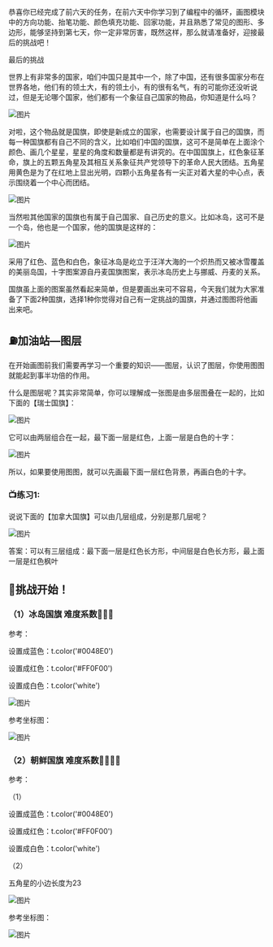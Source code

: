恭喜你已经完成了前六天的任务，在前六天中你学习到了编程中的循环，画图模块中的方向功能、抬笔功能、颜色填充功能、回家功能，并且熟悉了常见的图形、多边形，能够坚持到第七天，你一定非常厉害，既然这样，那么就请准备好，迎接最后的挑战吧！

最后的挑战

世界上有非常多的国家，咱们中国只是其中一个，除了中国，还有很多国家分布在世界各地，他们有的领土大，有的领土小，有的很有名气，有的可能你还没听说过，但是无论哪个国家，他们都有一个象征自己国家的物品，你知道是什么吗？

![图片](https://uploader.shimo.im/f/Tk018h7NxjXx3lra.png!thumbnail?fileGuid=886kd3qYgXXTyTTW)

对啦，这个物品就是国旗，即使是新成立的国家，也需要设计属于自己的国旗，而每一种国旗都有自己不同的含义，比如咱们中国的国旗，这可不是简单在上面涂个颜色、画几个星星，星星的角度和数量都是有讲究的。在中国国旗上，红色象征革命，旗上的五颗五角星及其相互关系象征共产党领导下的革命人民大团结。五角星用黄色是为了在红地上显出光明，四颗小五角星各有一尖正对着大星的中心点，表示围绕着一个中心而团结。

![图片](https://uploader.shimo.im/f/MHFtjlKwrYGr5QZs.png!thumbnail?fileGuid=886kd3qYgXXTyTTW)

当然啦其他国家的国旗也有属于自己国家、自己历史的意义。比如冰岛，这可不是一个岛，他也是一个国家，他的国旗是这样的：

![图片](https://uploader.shimo.im/f/m82shaoOJO93ipYq.png!thumbnail?fileGuid=886kd3qYgXXTyTTW)

采用了红色、蓝色和白色，象征冰岛是屹立于汪洋大海的一个炽热而又被冰雪覆盖的美丽岛国，十字图案源自丹麦国旗图案，表示冰岛历史上与挪威、丹麦的关系。

国旗虽上面的图案虽然看起来简单，但是要画出来可不容易，今天我们就为大家准备了下面2种国旗，选择1种你觉得对自己有一定挑战的国旗，并通过图图将他画出来吧。

## ⛽️加油站—图层

在开始画图前我们需要再学习一个重要的知识——图层，认识了图层，你使用图图就能起到事半功倍的作用。

什么是图层呢？其实非常简单，你可以理解成一张图是由多层图叠在一起的，比如下面的【瑞士国旗】：

![图片](https://uploader.shimo.im/f/pcEKIiuPN7Rk8TlM.png!thumbnail?fileGuid=886kd3qYgXXTyTTW)

它可以由两层组合在一起，最下面一层是红色，上面一层是白色的十字：

![图片](https://uploader.shimo.im/f/m9c1AKac9tlT1RC0.png!thumbnail?fileGuid=886kd3qYgXXTyTTW)

所以，如果要使用图图，就可以先画最下面一层红色背景，再画白色的十字。

### 📺练习1:

说说下面的【加拿大国旗】可以由几层组成，分别是那几层呢？

![图片](https://uploader.shimo.im/f/uAKTLidwNFnEgWXu.png!thumbnail?fileGuid=886kd3qYgXXTyTTW)

答案：可以有三层组成：最下面一层是红色长方形，中间层是白色长方形，最上面一层是红色枫叶

## 🚀挑战开始！

### （1）冰岛国旗      难度系数🌟🌟🌟

参考：

设置成蓝色：t.color('#0048E0')

设置成红色：t.color('#FF0F00')

设置成白色：t.color('white')

![图片](https://uploader.shimo.im/f/HSyca4QVdhGFHEBd.png!thumbnail?fileGuid=886kd3qYgXXTyTTW)

参考坐标图：

![图片](https://uploader.shimo.im/f/vFfmBpeGnMyTwovL.png!thumbnail?fileGuid=886kd3qYgXXTyTTW)

### （2）朝鲜国旗     难度系数🌟🌟🌟🌟

参考：

（1）

设置成蓝色：t.color('#0048E0')

设置成红色：t.color('#FF0F00')

设置成白色：t.color('white')

（2）

五角星的小边长度为23

![图片](https://uploader.shimo.im/f/2sw8CxM2Oap8dHpv.png!thumbnail?fileGuid=886kd3qYgXXTyTTW)

参考坐标图：

![图片](https://uploader.shimo.im/f/bQJENhM7icWKLQCW.png!thumbnail?fileGuid=886kd3qYgXXTyTTW)

# 


